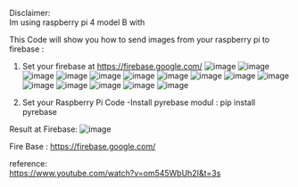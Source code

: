 Disclaimer:<br>
Im using raspberry pi 4 model B with 

This Code will show you how to send images from your raspberry pi to firebase :
1. Set your firebase at https://firebase.google.com/ 
![image](https://user-images.githubusercontent.com/80795963/180496938-493af277-710f-425c-b63c-6333c1d00534.png)
![image](https://user-images.githubusercontent.com/80795963/180499548-c4669f83-0b4b-42fc-8ec9-4dcbbcb2dd48.png)
![image](https://user-images.githubusercontent.com/80795963/180497230-d9d5a0d0-efa1-44db-b3af-a8f142e9391c.png)
![image](https://user-images.githubusercontent.com/80795963/180499815-f9914587-0f8f-4571-a27d-ac535eea3967.png)
![image](https://user-images.githubusercontent.com/80795963/180497795-ae76d7da-7818-4005-b550-35a6061539b6.png)
![image](https://user-images.githubusercontent.com/80795963/180498207-60b921ca-f7bf-49b1-963a-ef5c97f76e2d.png)
![image](https://user-images.githubusercontent.com/80795963/180498587-a7e3e994-d4c0-46d3-8562-40a42978ddfd.png)
![image](https://user-images.githubusercontent.com/80795963/180498872-9003bae5-a619-40c0-8d39-27ef68d1e7bb.png)
![image](https://user-images.githubusercontent.com/80795963/180591927-cff4b742-76c0-4b24-a174-a75ddcc2d036.png)
![image](https://user-images.githubusercontent.com/80795963/180591973-ad785604-457c-4d92-875a-6180d0101c80.png)
![image](https://user-images.githubusercontent.com/80795963/180592031-aeaee88c-ba2d-461a-be3f-1b33efb6061b.png)
![image](https://user-images.githubusercontent.com/80795963/180592089-b5ed18aa-db4b-4331-af40-5726f9dfce22.png)
![image](https://user-images.githubusercontent.com/80795963/180592129-77ea07df-71aa-4722-a911-537ead6b8ce3.png)
![image](https://user-images.githubusercontent.com/80795963/180592184-066d6298-10e5-4f29-a787-4f57e3c3b291.png)
![image](https://user-images.githubusercontent.com/80795963/180592241-02ba23d2-908f-4499-a442-4ea377f1fba6.png)<br>

2. Set your Raspberry Pi Code 
-Install pyrebase modul : pip install pyrebase<br>

Result at Firebase:
![image](https://user-images.githubusercontent.com/80795963/180593751-0c5ad1a8-c809-4d27-a722-76a3939a95c2.png)

Fire Base : https://firebase.google.com/

reference:<br>
https://www.youtube.com/watch?v=om545WbUh2I&t=3s
